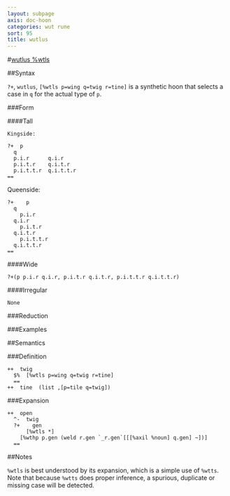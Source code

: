 ```yaml
---
layout: subpage
axis: doc-hoon
categories: wut rune
sort: 95
title: wutlus
---
```




#[wutlus %wtls](#wtls)

##Syntax

`?+`, `wutlus`, `[%wtls p=wing q=twig r=tine]` is a synthetic
hoon that selects a case in `q` for the actual type of `p`.

###Form

####Tall

    Kingside:

    ?+  p
      q
      p.i.r      q.i.r
      p.i.t.r    q.i.t.r
      p.i.t.t.r  q.i.t.t.r
    ==

Queenside:

    ?+    p
      q
        p.i.r      
      q.i.r
        p.i.t.r    
      q.i.t.r
        p.i.t.t.r  
      q.i.t.t.r
    ==

####Wide

    ?+(p p.i.r q.i.r, p.i.t.r q.i.t.r, p.i.t.t.r q.i.t.t.r)

####Irregular

    None

###Reduction

###Examples

##Semantics

###Definition

    ++  twig  
      $%  [%wtls p=wing q=twig r=tine]
      ==
    ++  tine  (list ,[p=tile q=twig])

###Expansion

    ++  open
      ^-  twig
      ?+    gen
          [%wtls *]
        [%wthp p.gen (weld r.gen `_r.gen`[[[%axil %noun] q.gen] ~])]
      ==

##Notes

`%wtls` is best understood by its expansion, which is a simple
use of `%wtts`.  Note that because `%wtts` does proper inference,
a spurious, duplicate or missing case will be detected.
